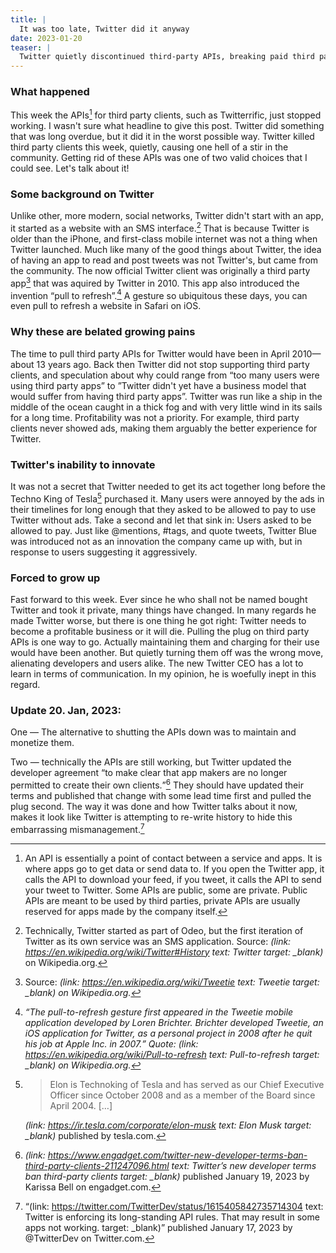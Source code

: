 ```yaml
---
title: |
  It was too late, Twitter did it anyway
date: 2023-01-20
teaser: |
  Twitter quietly discontinued third-party APIs, breaking paid third party apps. The controversy within the community highlighted the platform's struggle to adapt and innovate.
---
```

### What happened
This week the APIs[^api] for third party clients, such as Twitterrific, just stopped working. I wasn't sure what headline to give this post. Twitter did something that was long overdue, but it did it in the worst possible way. Twitter killed third party clients this week, quietly, causing one hell of a stir in the community. Getting rid of these APIs was one of two valid choices that I could see. Let's talk about it!

[^api]: An API is essentially a point of contact between a service and apps. It is where apps go to get data or send data to. If you open the Twitter app, it calls the API to download your feed, if you tweet, it calls the API to send your tweet to Twitter. Some APIs are public, some are private. Public APIs are meant to be used by third parties, private APIs are usually reserved for apps made by the company itself.

### Some background on Twitter
Unlike other, more modern, social networks, Twitter didn't start with an app, it started as a website with an SMS interface.[^odeo] That is because Twitter is older than the iPhone, and first-class mobile internet was not a thing when Twitter launched. Much like many of the good things about Twitter, the idea of having an app to read and post tweets was not Twitter's, but came from the community. The now official Twitter client was originally a third party app[^tweetie] that was aquired by Twitter in 2010. This app also introduced the invention “pull to refresh”.[^pulltorefresh] A gesture so ubiquitous these days, you can even pull to refresh a website in Safari on iOS.

[^odeo]: Technically, Twitter started as part of Odeo, but the first iteration of Twitter as its own service was an SMS application. Source: <cite>(link: https://en.wikipedia.org/wiki/Twitter#History text: Twitter target: _blank)</cite> on Wikipedia.org.

[^tweetie]: Source: <cite>(link: https://en.wikipedia.org/wiki/Tweetie text: Tweetie target: _blank) on Wikipedia.org.

[^pulltorefresh]: <cite><q cite="https://en.wikipedia.org/wiki/Pull-to-refresh">The pull-to-refresh gesture first appeared in the Tweetie mobile application developed by Loren Brichter. Brichter developed Tweetie, an iOS application for Twitter, as a personal project in 2008 after he quit his job at Apple Inc. in 2007.</q> Quote: (link: https://en.wikipedia.org/wiki/Pull-to-refresh text: Pull-to-refresh target: _blank) on Wikipedia.org.

### Why these are belated growing pains
The time to pull third party APIs for Twitter would have been in April 2010—about 13 years ago. Back then Twitter did not stop supporting third party clients, and speculation about why could range from “too many users were using third party apps” to ”Twitter didn't yet have a business model that would suffer from having third party apps”. Twitter was run like a ship in the middle of the ocean caught in a thick fog and with very little wind in its sails for a long time. Profitability was not a priority. For example, third party clients never showed ads, making them arguably the better experience for Twitter.

### Twitter's inability to innovate
It was not a secret that Twitter needed to get its act together long before the Techno King of Tesla[^technoking] purchased it. Many users were annoyed by the ads in their timelines for long enough that they asked to be allowed to pay to use Twitter without ads. Take a second and let that sink in: Users asked to be allowed to pay. Just like @mentions, #tags, and quote tweets, Twitter Blue was introduced not as an innovation the company came up with, but in response to users suggesting it aggressively.

[^technoking]:
    > Elon is Technoking of Tesla and has served as our Chief Executive Officer since October 2008 and as a member of the Board since April 2004. […]
    
    <cite>(link: https://ir.tesla.com/corporate/elon-musk text: Elon Musk target: _blank)</cite> published by tesla.com.

### Forced to grow up
Fast forward to this week. Ever since he who shall not be named bought Twitter and took it private, many things have changed. In many regards he made Twitter worse, but there is one thing he got right: Twitter needs to become a profitable business or it will die. Pulling the plug on third party APIs is one way to go. Actually maintaining them and charging for their use would have been another. But quietly turning them off was the wrong move, alienating developers and users alike. The new Twitter CEO has a lot to learn in terms of communication. In my opinion, he is woefully inept in this regard.

### Update 20. Jan, 2023:
One — The alternative to shutting the APIs down was to maintain and monetize them.

Two — technically the APIs are still working, but Twitter updated the developer agreement <q>to make clear that app makers are no longer permitted to create their own clients.</q>[^engadget] They should have updated their terms and published that change with some lead time first and pulled the plug second. The way it was done and how Twitter talks about it now, makes it look like Twitter is attempting to re-write history to hide this embarrassing mismanagement.[^tweet]

[^engadget]: <cite>(link: https://www.engadget.com/twitter-new-developer-terms-ban-third-party-clients-211247096.html text: Twitter’s new developer terms ban third-party clients target: _blank)</cite> published January 19, 2023 by Karissa Bell on engadget.com.

[^tweet]: <q cite="https://twitter.com/TwitterDev/status/1615405842735714304">(link: https://twitter.com/TwitterDev/status/1615405842735714304 text: Twitter is enforcing its long-standing API rules. That may result in some apps not working. target: _blank)</q> published January 17, 2023 by @TwitterDev on Twitter.com.